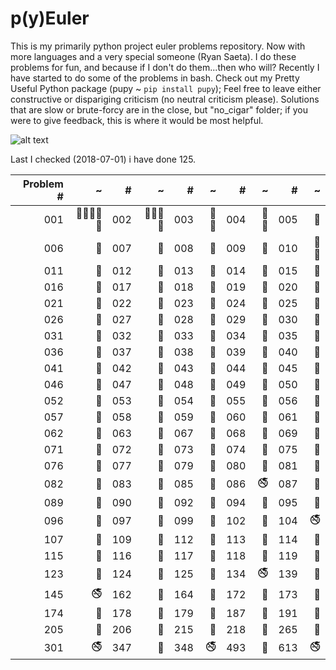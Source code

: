 # p(y)Euler

This is my primarily python project euler problems repository.
Now with more languages and a very special someone (Ryan Saeta).
I do these problems for fun, and because if I don't do them...then who will?
Recently I have started to do some of the problems in bash. 
Check out my Pretty Useful Python package (pupy ~ `pip install pupy`);
Feel free to leave either constructive or dispariging criticism 
(no neutral criticism please). 
Solutions that are slow or brute-forcy are in the close, but "no_cigar" folder;
if you were to give feedback, this is where it would be most helpful.

![alt text](https://projecteuler.net/profile/rubinj.png)

Last I checked (2018-07-01) i have done 125.

| Problem # | ~ | # | ~ | # | ~ | # | ~ | # | ~ |
| ---: | ---: | ---: | ---: | ---: | ---: | ---: | ---: | ---: | ---: |
|001|:snake::shell::vertical_traffic_light::ocean::poop:|002|:poop::snake::shell::ocean:|003|:snake::ocean:|004|:snake::ocean:|005|:snake:|
|006|:snake:|007|:snake:|008|:snake:|009|:snake:|010|:snake::ocean:|
|011|:snake:|012|:snake:|013|:snake:|014|:snake:|015|:snake:|
|016|:snake:|017|:snake:|018|:snake:|019|:snake:|020|:snake:|
|021|:snake:|022|:snake:|023|:snake:|024|:snake:|025|:snake:|
|026|:snake:|027|:snake:|028|:snake:|029|:snake:|030|:snake:|
|031|:snake:|032|:snake:|033|:snake:|034|:snake:|035|:snake:|
|036|:snake:|037|:snake:|038|:snake:|039|:snake:|040|:snake:|
|041|:snake:|042|:snake:|043|:snake:|044|:snake:|045|:snake:|
|046|:snake:|047|:snake:|048|:snake:|049|:snake:|050|:snake:|
|052|:snake:|053|:snake:|054|:snake:|055|:snake:|056|:snake:|
|057|:snake:|058|:snake:|059|:snake:|060|:snake:|061|:snake:|
|062|:snake:|063|:snake:|067|:snake:|068|:snake:|069|:snake:|
|071|:snake:|072|:snake:|073|:snake:|074|:snake:|075|:snake:|
|076|:snake:|077|:snake:|079|:snake:|080|:snake:|081|:snake:|
|082|:snake:|083|:snake:|085|:snake:|086|:no_smoking:|087|:snake:|
|089|:snake:|090|:snake:|092|:snake:|094|:snake:|095|:snake:|
|096|:snake:|097|:snake:|099|:snake:|102|:snake:|104|:no_smoking:|
|107|:snake:|109|:snake:|112|:snake:|113|:snake:|114|:snake:|
|115|:snake:|116|:snake:|117|:snake:|118|:snake:|119|:snake:|
|123|:snake:|124|:snake:|125|:snake:|134|:no_smoking:|139|:snake:|
|145|:no_smoking:|162|:snake:|164|:snake:|172|:snake:|173|:snake:|
|174|:snake:|178|:snake:|179|:snake:|187|:snake:|191|:snake:|
|205|:snake:|206|:snake:|215|:snake:|218|:snake:|265|:snake:|
|301|:no_smoking:|347|:snake:|348|:no_smoking:|493|:snake:|613|:no_smoking:|
